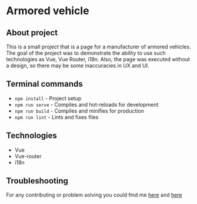 # Armored vehicle

## About project

This is a small project that is a page for a manufacturer of armored vehicles. The goal of the project was to demonstrate the ability to use such technologies as Vue, Vue Router, i18n. Also, the page was executed without a design, so there may be some inaccuracies in UX and UI.

## Terminal commands

- ```npm install``` - Project setup
- ```npm run serve``` - Compiles and hot-reloads for development
- ```npm run build``` - Compiles and minifies for production
- ```npm run lint``` - Lints and fixes files

## Technologies

- Vue
- Vue-router
- i18n

## Troubleshooting

For any contributing or problem solving you could find me [here](https://t.me/Anton_Zhytonbaiev) and [here](https://www.linkedin.com/in/anton-zhytonbaiev-2b0070266/?locale=uk_UA)
